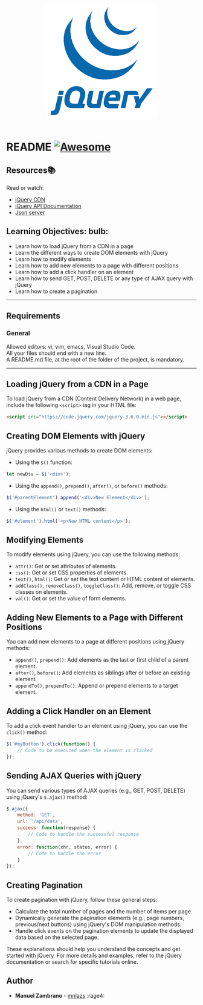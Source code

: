 <div align="center">
  <img src="images/ajax-web-removebg-preview.png" width="300" style="margin: 15px;"/>
</div>


# README [![Awesome](https://cdn.jsdelivr.net/gh/sindresorhus/awesome@d7305f38d29fed78fa85652e3a63e154dd8e8829/media/badge.svg)](https://github.com/sindresorhus/awesome#readme)

## Resources:books:
Read or watch:
* [jQuery CDN](https://releases.jquery.com/)
* [jQuery API Documentation](https://api.jquery.com/)
* [Json server](https://github.com/typicode/json-server)

## Learning Objectives: bulb:

- Learn how to load jQuery from a CDN in a page
- Learn the different ways to create DOM elements with jQuery
- Learn how to modify elements
- Learn how to add new elements to a page with different positions
- Learn how to add a click handler on an element
- Learn how to send GET, POST, DELETE or any type of AJAX query with jQuery
- Learn how to create a pagination
---

## Requirements
### General
Allowed editors: vi, vim, emacs, Visual Studio Code.  
All your files should end with a new line.  
A README.md file, at the root of the folder of the project, is mandatory.  

---

## Loading jQuery from a CDN in a Page

To load jQuery from a CDN (Content Delivery Network) in a web page, include the following `<script>` tag in your HTML file:

```html
<script src="https://code.jquery.com/jquery-3.6.0.min.js"></script>
```

## Creating DOM Elements with jQuery

jQuery provides various methods to create DOM elements:

- Using the `$()` function:
```javascript
let newDiv = $('<div>');
```

- Using the `append()`, `prepend()`, `after()`, or `before()` methods:
```javascript
$('#parentElement').append('<div>New Element</div>');
```

- Using the `html()` or `text()` methods:
```javascript
$('#element').html('<p>New HTML content</p>');
```

## Modifying Elements

To modify elements using jQuery, you can use the following methods:

- `attr()`: Get or set attributes of elements.
- `css()`: Get or set CSS properties of elements.
- `text()`, `html()`: Get or set the text content or HTML content of elements.
- `addClass()`, `removeClass()`, `toggleClass()`: Add, remove, or toggle CSS classes on elements.
- `val()`: Get or set the value of form elements.

## Adding New Elements to a Page with Different Positions

You can add new elements to a page at different positions using jQuery methods:

- `append()`, `prepend()`: Add elements as the last or first child of a parent element.
- `after()`, `before()`: Add elements as siblings after or before an existing element.
- `appendTo()`, `prependTo()`: Append or prepend elements to a target element.

## Adding a Click Handler on an Element

To add a click event handler to an element using jQuery, you can use the `click()` method:

```javascript
$('#myButton').click(function() {
    // Code to be executed when the element is clicked
});
```

## Sending AJAX Queries with jQuery

You can send various types of AJAX queries (e.g., GET, POST, DELETE) using jQuery's `$.ajax()` method:

```javascript
$.ajax({
    method: 'GET',
    url: '/api/data',
    success: function(response) {
        // Code to handle the successful response
    },
    error: function(xhr, status, error) {
        // Code to handle the error
    }
});
```

## Creating Pagination

To create pagination with jQuery, follow these general steps:

- Calculate the total number of pages and the number of items per page.
- Dynamically generate the pagination elements (e.g., page numbers, previous/next buttons) using jQuery's DOM manipulation methods.
- Handle click events on the pagination elements to update the displayed data based on the selected page.

These explanations should help you understand the concepts and get started with jQuery. For more details and examples, refer to the jQuery documentation or search for specific tutorials online.
## Author
- **Manuel Zambrano** - [mnlazs](https://github.com/mnlazs) :rage4:
